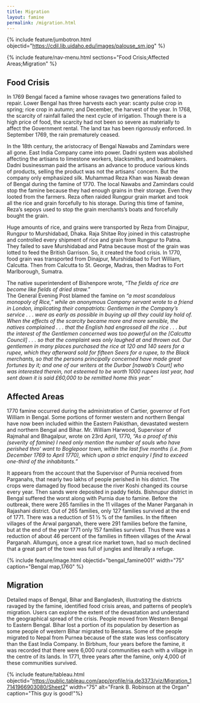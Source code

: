 ```yaml
---
title: Migration
layout: famine
permalink: /migration.html
---
```

{% include feature/jumbotron.html objectid="https://cdil.lib.uidaho.edu/images/palouse_sm.jpg" %}

{% include feature/nav-menu.html sections="Food Crisis;Affected Areas;Migration" %}

## Food Crisis

In 1769 Bengal faced a famine whose ravages two generations failed to repair. Lower Bengal has three harvests each year: scanty pulse crop in spring; rice crop in autumn; and December, the harvest of the year. In 1768, the scarcity of rainfall failed the next cycle of irrigation. Though there is a high price of food, the scarcity had not been so severe as materially to affect the Government rental. The land tax has been rigorously enforced. In September 1769, the rain prematurely ceased. 

In the 18th century, the aristocracy of Bengal Nawabs and Zamindars were all gone. East India Company came into power. Dadni system was abolished affecting the artisans to limestone workers, blacksmiths, and boatmakers. Dadni businessman paid the artisans an advance to produce various kinds of products, selling the product was not the artisans’ concern. But the company only emphasized silk. Muhammad Reza Khan was Nawab dewan of Bengal during the famine of 1770. The local Nawabs and Zamindars could stop the famine because they had enough grains in their storage. Even they looted from the farmers. Reza often raided Rungpur grain market and took all the rice and grain forcefully to his storage. During this time of famine, Reza’s sepoys used to stop the grain merchants’s boats and forcefully bought the grain.

Huge amounts of rice, and grains were transported by Reza from Dinajpur, Rungpur to Murshidabad, Dhaka. Raja Shitae Roy joined in this catastrophe and controlled every shipment of rice and grain from Rungpur to Patna. They failed to save Murshidabad and Patna because most of the grain was lotted to feed the British Garrison. So, it created the food crisis. In 1770, food grain was transported from Dinajpur, Murshidabad to Fort William, Calcutta. Then from Calcutta to St. George, Madras, then Madras to Fort Marlborough, Sumatra.

The native superintendent of Bishenpore wrote, *“The fields of rice are become like fields of dried straw."*<br>
The General Evening Post blamed the famine on *“a most scandalous monopoly of Rice,” while an anonymous Company servant wrote to a friend in London, implicating their compatriots: Gentlemen in the Company’s service . . . were as early as possible in buying up all they could lay hold of. When the effects of the scarcity became more and more sensible, the natives complained . . . that the English had engrossed all the rice . . . but the interest of the Gentlemen concerned was too powerful on the [Calcutta Council] . . . so that the complaint was only laughed at and thrown out. Our gentlemen in many places purchased the rice at 120 and 140 seers for a rupee, which they afterward sold for fifteen Seers for a rupee, to the Black merchants, so that the persons principally concerned have made great fortunes by it; and one of our writers at the Durbar [nawab’s Court] who was interested therein, not esteemed to be worth 1000 rupees last year, had sent down it is said £60,000 to be remitted home this year.”*

## Affected Areas

1770 famine occurred during the administration of Cartier, governor of Fort William in Bengal. Some portions of former western and northern Bengal have now been included within the Eastern Pakisthan, devastated western and northern Bengal and Bihar. Mr. William Harwood, Supervisor of Rajmahal and Bhagalpur, wrote on 23rd April, 1770, 
*“As a proof of this (severity of famine) I need only mention the number of souls who have perished thro’ want to Boglepoor town, within the last five months (i.e. from December 1769 to April 1770), which upon a strict enquiry I find to exceed one-third of the inhabitants.”*

It appears from the account that the Supervisor of Purnia received from Parganahs, that nearly two lakhs of people perished in his district. The crops were damaged by flood because the river Koshi changed its course every year. Then sands were deposited in paddy fields. Bishnupur district in Bengal suffered the worst along with Purnia due to famine. Before the outbreak, there were 265 families in the 11 villages of the Maner Parganah in Rajashani district. Out of 265 families, only 127 families survived at the end of 1771. There was a reduction of 51 ½  % of the families. In the fifteen villages of the Arwal parganah, there were 291 families before the famine, but at the end of the year 1771 only 157 families survived. Thus there was a reduction of about 46 percent of the families in fifteen villages of the Arwal Parganah. Allumgunj, once a great rice market town, had so much declined that a great part of the town was full of jungles and literally a refuge.

{% include feature/image.html objectid="bengal_famine001" width="75" caption="Bengal map,1760" %}

## Migration

Detailed maps of Bengal, Bihar and Bangladesh, illustrating the districts ravaged by the famine, identified food crisis areas,  and patterns of people’s migration. Users can explore the extent of the devastation and understand the geographical spread of the crisis. 
People moved from Western Bengal to  Eastern Bengal. Bihar lost a portion of its population by desertion as some people of western Bihar migrated to Benaras. Some of the people migrated to Nepal from Purnea because of the state was less confiscatory than the East India Company. In Birbhum, four years before the famine, it was recorded that there were 6,000 rural communities each with a village in the centre of its lands. In 1771, three years after the famine, only 4,000 of these communities survived.

{% include feature/tableau.html objectid="https://public.tableau.com/app/profile/ria.de3373/viz/Migration_17141966903080/Sheet2" width="75" alt="Frank B. Robinson at the Organ" caption="This guy is good!"%}

